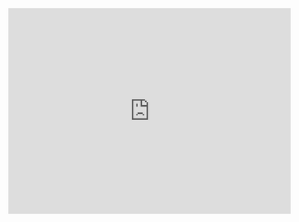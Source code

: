 <iframe src="https://ppt.baomitu.com/embed/5b3839aa?style=light" width="576" height="420" scrolling="no" frameborder="0" webkitallowfullscreen mozallowfullscreen allowfullscreen></iframe>